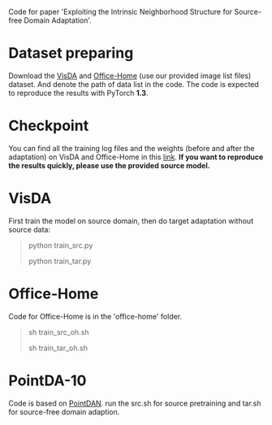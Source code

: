 
Code for paper 'Exploiting the Intrinsic Neighborhood Structure for Source-free Domain Adaptation'.

# Dataset preparing

Download the [VisDA](https://github.com/VisionLearningGroup/taskcv-2017-public/tree/master/classification) and [Office-Home](https://www.hemanthdv.org/officeHomeDataset.html) (use our provided image list files) dataset. And denote the path of data list in the code. The code is expected to reproduce the results with PyTorch **1.3**. 

# Checkpoint

You can find all the training log files and the weights (before and after the adaptation) on VisDA and Office-Home in this [link](https://drive.google.com/drive/folders/1Tx-iyEXDbmuxlLyYX5sLKwNsTrpwHpjk?usp=sharing). **If you want to reproduce the results quickly, please use the provided source model.**

# VisDA


First train the model on source domain, then do target adaptation without source data:
> python train_src.py
>
> python train_tar.py

# Office-Home
Code for Office-Home is in the 'office-home' folder. 

> sh train_src_oh.sh
>
> sh train_tar_oh.sh

# PointDA-10

Code is based on [PointDAN](https://github.com/canqin001/PointDAN). run the src.sh for source pretraining and tar.sh for source-free domain adaption.
